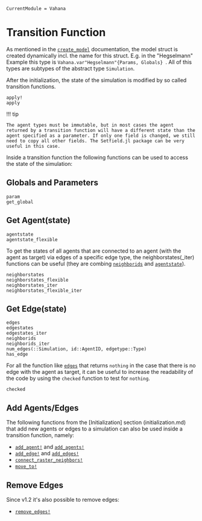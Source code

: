 ```@meta
CurrentModule = Vahana
```

# Transition Function

As mentioned in the [`create_model`](@ref) documentation, the model
struct is created dynamically incl. the name for this
struct. E.g. in the "Hegselmann" Example this type is
`Vahana.var"Hegselmann"{Params, Globals} `. All of this types are
subtypes of the abstract type `Simulation`.

After the initialization, the state of the simulation is modified by
so called transition functions. 

```@docs
apply!
apply
```


!!! tip 

	The agent types must be immutable, but in most cases the agent
	returned by a transition function will have a different state than the
	agent specified as a parameter. If only one field is changed, we still
	need to copy all other fields. The Setfield.jl package can be very
	useful in this case.


Inside a transition function the following functions can be used to access the state of the simulation:

## Globals and Parameters
```@docs
param
get_global
```

## Get Agent(state)

```@docs
agentstate
agentstate_flexible
```

To get the states of all agents that are connected to an agent (with
the agent as target) via edges of a specific edge type, the
neighborstates(_iter) functions can be useful (they are combing
[`neighborids`](@ref) and [`agentstate`](@ref)).

```@docs
neighborstates
neighborstates_flexible
neighborstates_iter
neighborstates_flexible_iter
```

## Get Edge(state)

```@docs
edges
edgestates
edgestates_iter
neighborids
neighborids_iter
num_edges(::Simulation, id::AgentID, edgetype::Type) 
has_edge
```

For all the function like [`edges`](@ref) that returns `nothing` in
the case that there is no edge with the agent as target, it can be
useful to increase the readability of the code by using the `checked`
function to test for `nothing`.

```@docs
checked
```

## Add Agents/Edges

The following functions from the [Initialization] section
(initialization.md) that add new agents or edges to a simulation can
also be used inside a transition function, namely:

* [`add_agent!`](@ref) and [`add_agents!`](@ref)
* [`add_edge!`](@ref) and [`add_edges!`](@ref)
* [`connect_raster_neighbors!`](@ref)
* [`move_to!`](@ref)

## Remove Edges

Since v1.2 it's also possible to remove edges:

* [`remove_edges!`](@ref)


